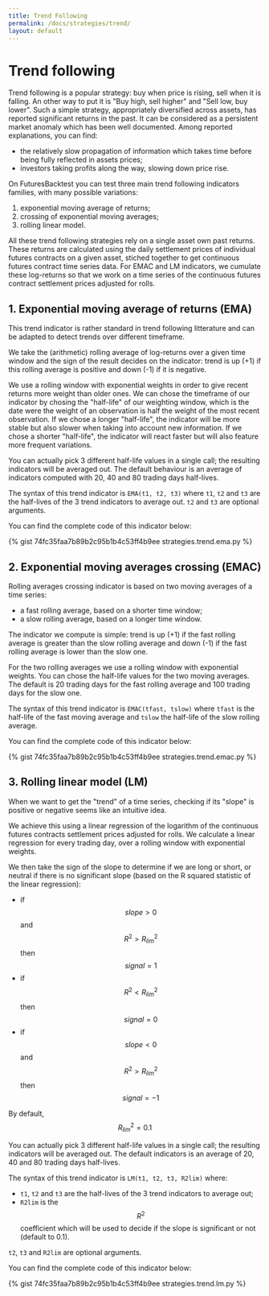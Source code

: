 ```yaml
---
title: Trend Following
permalink: /docs/strategies/trend/
layout: default
---
```


# Trend following

Trend following is a popular strategy: buy when price is rising, sell when it is falling. An other way to put it is "Buy high, sell higher" and "Sell low, buy lower". Such a simple strategy, appropriately diversified across assets, has reported significant returns in the past. It can be considered as a persistent market anomaly which has been well documented. Among reported explanations, you can find:
- the relatively slow propagation of information which takes time before being fully reflected in assets prices;
- investors taking profits along the way, slowing down price rise.

On FuturesBacktest you can test three main trend following indicators families, with many possible variations:
1. exponential moving average of returns;
2. crossing of exponential moving averages;
3. rolling linear model.

All these trend following strategies rely on a single asset own past returns. These returns are calculated using the daily settlement prices of individual futures contracts on a given asset, stiched together to get continuous futures contract time series data. For EMAC and LM indicators, we cumulate these log-returns so that we work on a time series of the continuous futures contract settlement prices adjusted for rolls.

## 1. Exponential moving average of returns (EMA)

This trend indicator is rather standard in trend following litterature and can be adapted to detect trends over different timeframe. 

We take the (arithmetic) rolling average of log-returns over a given time window and the sign of the result decides on the indicator: trend is up (+1) if this rolling average is positive and down (-1) if it is negative. 

We use a rolling window with exponential weights in order to give recent returns more weight than older ones. We can chose the timeframe of our indicator by chosing the "half-life" of our weighting window, which is the date were the weight of an observation is half the weight of the most recent observation. If we chose a longer "half-life", the indicator will be more stable but also slower when taking into account new information. If we chose a shorter "half-life", the indicator will react faster but will also feature more frequent variations.

You can actually pick 3 different half-life values in a single call; the resulting indicators will be averaged out. The default behaviour is an average of indicators computed with 20, 40 and 80 trading days half-lives.

The syntax of this trend indicator is `EMA(t1, t2, t3)` where `t1`, `t2` and `t3` are the half-lives of the 3 trend indicators to average out. `t2` and `t3` are optional arguments.

You can find the complete code of this indicator below:

{% gist 74fc35faa7b89b2c95b1b4c53ff4b9ee strategies.trend.ema.py %}

## 2. Exponential moving averages crossing (EMAC)

Rolling averages crossing indicator is based on two moving averages of a time series:
- a fast rolling average, based on a shorter time window;
- a slow rolling average, based on a longer time window.

The indicator we compute is simple: trend is up (+1) if the fast rolling average is greater than the slow rolling average and down (-1) if the fast rolling average is lower than the slow one.

For the two rolling averages we use a rolling window with exponential weights. You can chose the half-life values for the two moving averages. The default is 20 trading days for the fast rolling average and 100 trading days for the slow one.

The syntax of this trend indicator is `EMAC(tfast, tslow)` where `tfast` is the half-life of the fast moving average and `tslow` the half-life of the slow rolling average.

You can find the complete code of this indicator below:

{% gist 74fc35faa7b89b2c95b1b4c53ff4b9ee strategies.trend.emac.py %}

## 3. Rolling linear model (LM)

When we want to get the "trend" of a time series, checking if its "slope" is positive or negative seems like an intuitive idea.

We achieve this using a linear regression of the logarithm of the continuous futures contracts settlement prices adjusted for rolls. We calculate a linear regression for every trading day, over a rolling window with exponential weights.

We then take the sign of the slope to determine if we are long or short, or neutral if there is no significant slope (based on the R squared statistic of the linear regression):
- if $$slope > 0$$ and $$R^2 > R^2_{lim}$$ then $$signal = 1$$
- if $$R^2 < R^2_{lim}$$ then $$signal = 0$$
- if $$slope < 0$$ and $$R^2 > R^2_{lim}$$ then $$signal = -1$$

By default, $$R^2_{lim} = 0.1$$

You can actually pick 3 different half-life values in a single call; the resulting indicators will be averaged out. The default indicators is an average of 20, 40 and 80 trading days half-lives.

The syntax of this trend indicator is `LM(t1, t2, t3, R2lim)` where:
- `t1`, `t2` and `t3` are the half-lives of the 3 trend indicators to average out;
- `R2lim` is the $$R^2$$ coefficient which will be used to decide if the slope is significant or not (default to 0.1).

`t2`, `t3` and `R2lim` are optional arguments.

You can find the complete code of this indicator below:

{% gist 74fc35faa7b89b2c95b1b4c53ff4b9ee strategies.trend.lm.py %}